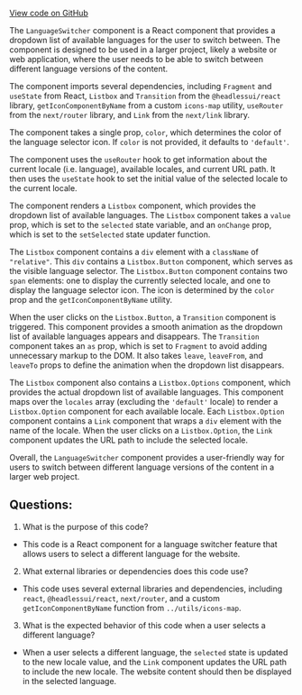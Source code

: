 [View code on GitHub](https://github.com/ergoplatform/ergoweb/components/LanguageSwitcher.tsx)

The `LanguageSwitcher` component is a React component that provides a dropdown list of available languages for the user to switch between. The component is designed to be used in a larger project, likely a website or web application, where the user needs to be able to switch between different language versions of the content.

The component imports several dependencies, including `Fragment` and `useState` from React, `Listbox` and `Transition` from the `@headlessui/react` library, `getIconComponentByName` from a custom `icons-map` utility, `useRouter` from the `next/router` library, and `Link` from the `next/link` library.

The component takes a single prop, `color`, which determines the color of the language selector icon. If `color` is not provided, it defaults to `'default'`.

The component uses the `useRouter` hook to get information about the current locale (i.e. language), available locales, and current URL path. It then uses the `useState` hook to set the initial value of the selected locale to the current locale.

The component renders a `Listbox` component, which provides the dropdown list of available languages. The `Listbox` component takes a `value` prop, which is set to the `selected` state variable, and an `onChange` prop, which is set to the `setSelected` state updater function.

The `Listbox` component contains a `div` element with a `className` of `"relative"`. This `div` contains a `Listbox.Button` component, which serves as the visible language selector. The `Listbox.Button` component contains two `span` elements: one to display the currently selected locale, and one to display the language selector icon. The icon is determined by the `color` prop and the `getIconComponentByName` utility.

When the user clicks on the `Listbox.Button`, a `Transition` component is triggered. This component provides a smooth animation as the dropdown list of available languages appears and disappears. The `Transition` component takes an `as` prop, which is set to `Fragment` to avoid adding unnecessary markup to the DOM. It also takes `leave`, `leaveFrom`, and `leaveTo` props to define the animation when the dropdown list disappears.

The `Listbox` component also contains a `Listbox.Options` component, which provides the actual dropdown list of available languages. This component maps over the `locales` array (excluding the `'default'` locale) to render a `Listbox.Option` component for each available locale. Each `Listbox.Option` component contains a `Link` component that wraps a `div` element with the name of the locale. When the user clicks on a `Listbox.Option`, the `Link` component updates the URL path to include the selected locale.

Overall, the `LanguageSwitcher` component provides a user-friendly way for users to switch between different language versions of the content in a larger web project.
## Questions: 
 1. What is the purpose of this code?
- This code is a React component for a language switcher feature that allows users to select a different language for the website.

2. What external libraries or dependencies does this code use?
- This code uses several external libraries and dependencies, including `react`, `@headlessui/react`, `next/router`, and a custom `getIconComponentByName` function from `../utils/icons-map`.

3. What is the expected behavior of this code when a user selects a different language?
- When a user selects a different language, the `selected` state is updated to the new locale value, and the `Link` component updates the URL path to include the new locale. The website content should then be displayed in the selected language.